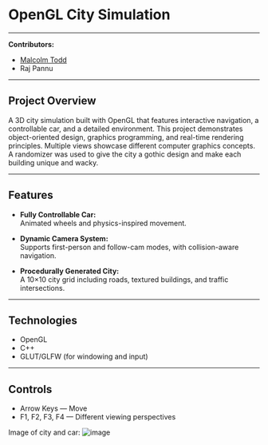 # OpenGL City Simulation

---

**Contributors:**  
- [Malcolm Todd](https://github.com/Rubixue) 
- Raj Pannu  

---

## Project Overview

A 3D city simulation built with OpenGL that features interactive navigation, a controllable car, and a detailed environment. This project demonstrates object-oriented design, graphics programming, and real-time rendering principles. Multiple views showcase different computer graphics concepts. A randomizer was used to give the city a gothic design and make each building unique and wacky.

---

## Features

- **Fully Controllable Car:**  
  Animated wheels and physics-inspired movement.

- **Dynamic Camera System:**  
  Supports first-person and follow-cam modes, with collision-aware navigation.

- **Procedurally Generated City:**  
  A 10×10 city grid including roads, textured buildings, and traffic intersections.

---

## Technologies

- OpenGL  
- C++  
- GLUT/GLFW (for windowing and input)

---

## Controls

- Arrow Keys — Move  
- F1, F2, F3, F4 — Different viewing perspectives

Image of city and car: ![image](https://github.com/user-attachments/assets/6df81678-681b-4211-ba07-01e0320938a2)
